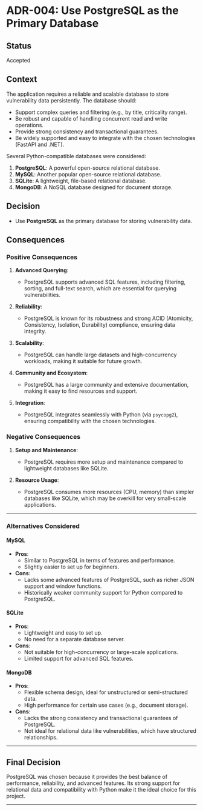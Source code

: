 # ADR-004: Use PostgreSQL as the Primary Database

## Status

Accepted

## Context

The application requires a reliable and scalable database to store vulnerability data persistently. The database should:

- Support complex queries and filtering (e.g., by title, criticality range).
- Be robust and capable of handling concurrent read and write operations.
- Provide strong consistency and transactional guarantees.
- Be widely supported and easy to integrate with the chosen technologies (FastAPI and .NET).

Several Python-compatible databases were considered:

1. **PostgreSQL**: A powerful open-source relational database.
2. **MySQL**: Another popular open-source relational database.
3. **SQLite**: A lightweight, file-based relational database.
4. **MongoDB**: A NoSQL database designed for document storage.

## Decision

- Use **PostgreSQL** as the primary database for storing vulnerability data.

## Consequences

### Positive Consequences

1. **Advanced Querying**:

   - PostgreSQL supports advanced SQL features, including filtering, sorting, and full-text search, which are essential for querying vulnerabilities.

2. **Reliability**:

   - PostgreSQL is known for its robustness and strong ACID (Atomicity, Consistency, Isolation, Durability) compliance, ensuring data integrity.

3. **Scalability**:

   - PostgreSQL can handle large datasets and high-concurrency workloads, making it suitable for future growth.

4. **Community and Ecosystem**:

   - PostgreSQL has a large community and extensive documentation, making it easy to find resources and support.

5. **Integration**:
   - PostgreSQL integrates seamlessly with Python (via `psycopg2`), ensuring compatibility with the chosen technologies.

### Negative Consequences

1. **Setup and Maintenance**:

   - PostgreSQL requires more setup and maintenance compared to lightweight databases like SQLite.

2. **Resource Usage**:
   - PostgreSQL consumes more resources (CPU, memory) than simpler databases like SQLite, which may be overkill for very small-scale applications.

---

### Alternatives Considered

#### **MySQL**

- **Pros**:
  - Similar to PostgreSQL in terms of features and performance.
  - Slightly easier to set up for beginners.
- **Cons**:
  - Lacks some advanced features of PostgreSQL, such as richer JSON support and window functions.
  - Historically weaker community support for Python compared to PostgreSQL.

#### **SQLite**

- **Pros**:
  - Lightweight and easy to set up.
  - No need for a separate database server.
- **Cons**:
  - Not suitable for high-concurrency or large-scale applications.
  - Limited support for advanced SQL features.

#### **MongoDB**

- **Pros**:
  - Flexible schema design, ideal for unstructured or semi-structured data.
  - High performance for certain use cases (e.g., document storage).
- **Cons**:
  - Lacks the strong consistency and transactional guarantees of PostgreSQL.
  - Not ideal for relational data like vulnerabilities, which have structured relationships.

---

## Final Decision

PostgreSQL was chosen because it provides the best balance of performance, reliability, and advanced features. Its strong support for relational data and compatibility with Python make it the ideal choice for this project.

---

